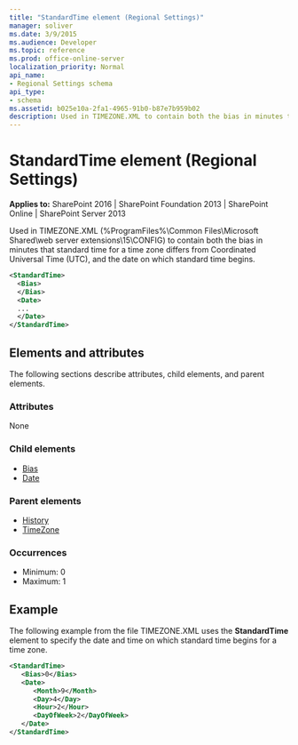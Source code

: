 ```yaml
---
title: "StandardTime element (Regional Settings)"
manager: soliver
ms.date: 3/9/2015
ms.audience: Developer
ms.topic: reference
ms.prod: office-online-server
localization_priority: Normal
api_name:
- Regional Settings schema
api_type:
- schema
ms.assetid: b025e10a-2fa1-4965-91b0-b87e7b959b02
description: Used in TIMEZONE.XML to contain both the bias in minutes that standard time for a time zone differs from Coordinated Universal Time (UTC), and the date on which standard time begins.
---
```


# StandardTime element (Regional Settings)

**Applies to:** SharePoint 2016 | SharePoint Foundation 2013 | SharePoint Online | SharePoint Server 2013
  
Used in TIMEZONE.XML (%ProgramFiles%\Common Files\Microsoft Shared\web server extensions\15\CONFIG) to contain both the bias in minutes that standard time for a time zone differs from Coordinated Universal Time (UTC), and the date on which standard time begins.
  
```XML
<StandardTime>
  <Bias>
  </Bias>
  <Date>
  ...
  </Date>
</StandardTime>
```

## Elements and attributes

The following sections describe attributes, child elements, and parent elements.

### Attributes

None
   
### Child elements

- [Bias](bias-element-regional-settings.md)
- [Date](date-element-regional-settings.md)
   
### Parent elements

- [History](history-element-regional-settings.md)
- [TimeZone](timezone-element-regional-settings.md)
   
### Occurrences

- Minimum: 0
- Maximum: 1  
   
## Example

The following example from the file TIMEZONE.XML uses the **StandardTime** element to specify the date and time on which standard time begins for a time zone. 
  
```XML
<StandardTime>
   <Bias>0</Bias>
   <Date>
      <Month>9</Month>
      <Day>4</Day>
      <Hour>2</Hour>
      <DayOfWeek>2</DayOfWeek>
   </Date>
</StandardTime>
```


